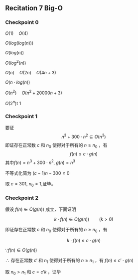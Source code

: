 ## Recitation 7 Big-O

### Checkpoint 0

$O(1) \quad O(4)$

$O(log(log(n)))$

$O(log(n))$

$O(log^2(n))$

$O(n) \quad O(2n) \quad O(4n + 3)$

$O(n \cdot log(n))$

$O(n^2) \quad O(n^2 + 20000n + 3)$

$O(2^n)$t 1

### Checkpoint 1

要证
$$n^3 + 300 \cdot n^2 \subseteq O(n^3)$$
即证存在正常数 $c$ 和 $n_0$ 使得对于所有的 $n \geq n_0$ ，有
$$f(n) \leq c \cdot g(n)$$
其中$f(n) = n^3 + 300 \cdot n^2$, $g(n) = n^3$

不等式化简为 $(c - 1)n - 300 \geq 0$

取 $c = 301$, $n_0 = 1$,证毕。

### Checkpoint 2

假设 $f(n) \in O(g(n))$ 成立，下面证明

$$k \cdot f(n) \in O(g(n)) \qquad (k > 0)$$

即证存在正常数 $c$ 和 $n_0$ 使得对于所有的 $n \geq n_0$ ，有

$$k \cdot f(n) \leq c \cdot g(n)$$

$\because f(n) \in O(g(n))$

$\therefore$ 存在正常数 $c'$ 和 $n_1$ 使得对于所有的 $n \geq n_1$ ，有 $f(n) \leq c' \cdot g(n)$

取 $n_0 > n_1$ 和 $c=c'k$ ，证毕